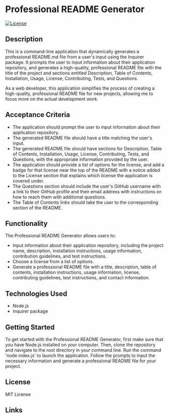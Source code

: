 # Professional README Generator
[![License](https://img.shields.io/badge/License-Apache_2.0-blue.svg)](https://opensource.org/licenses/Apache-2.0)
## Description 

This is a command-line application that dynamically generates a professional README.md file from a user's input using the Inquirer package. It prompts the user to input information about their application repository, and generates a high-quality, professional README file with the title of the project and sections entitled Description, Table of Contents, Installation, Usage, License, Contributing, Tests, and Questions.

As a web developer, this application simplifies the process of creating a high-quality, professional README file for new projects, allowing me to focus more on the actual development work.

## Acceptance Criteria

- The application should prompt the user to input information about their application repository.
- The generated README file should have a title matching the user's input.
- The generated README file should have sections for Description, Table of Contents, Installation, Usage, License, Contributing, Tests, and Questions, with the appropriate information provided by the user.
- The application should provide a list of options for the license, and add a badge for that license near the top of the README with a notice added to the License section that explains which license the application is covered under.
- The Questions section should include the user's GitHub username with a link to their GitHub profile and their email address with instructions on how to reach them with additional questions.
- The Table of Contents links should take the user to the corresponding section of the README.

## Functionality

The Professional README Generator allows users to:

- Input information about their application repository, including the project name, description, installation instructions, usage information, contribution guidelines, and test instructions.
- Choose a license from a list of options.
- Generate a professional README file with a title, description, table of contents, installation instructions, usage information, license, contributing guidelines, test instructions, and contact information.

## Technologies Used

- Node.js
- Inquirer package

## Getting Started

To get started with the Professional README Generator, first make sure that you have Node.js installed on your computer. Then, clone the repository and navigate to the root directory in your command line. Run the command 'node index.js' to launch the application. Follow the prompts to input the necessary information and generate a professional README file for your project.

## License

MIT License

## Links

